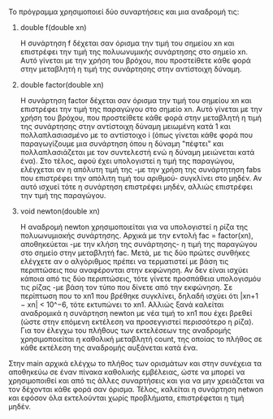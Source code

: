 Το πρόγραμμα χρησιμοποιεί δύο συναρτήσεις και μια αναδρομή τις:

1.  double f(double xn)

    Η συνάρτηση f δέχεται σαν όρισμα την τιμή του σημείου xn και επιστρέφει την τιμή της πολυωνυμικής συνάρτησης στο σημείο xn. Αυτό γίνεται με την χρήση του βρόχου, που προστείθετε κάθε φορά στην μεταβλητή η τιμή της συνάρτησης στην αντίστοιχη δύναμη.

2.  double factor(double xn)

    Η συνάρτηση factor δέχεται σαν όρισμα την τιμή του σημείου xn και επιστρέφει την τιμή της παραγώγου στο σημείο xn. Αυτό γίνεται με την χρήση του βρόχου, που προστείθετε κάθε φορά στην μεταβλητή η τιμή της συνάρτησης στην αντίστοιχη δύναμη μειωμένη κατά 1 και πολλαπλασιασμένο με το αντίστοιχο i (όπως γίνεται κάθε φορά που παραγωγίζουμε μια συνάρτηση όπου η δύναμη "πέφτει" και πολλαπλασιάζεται με τον συντελεστή ενώ η δύναμη μειώνεται κατά ένα). Στο τέλος, αφού έχει υπολογιστεί η τιμή της παραγώγου, ελέγχεται αν η απόλυτη τιμή της -με την χρήση της συνάρτητηση fabs που επιστρέφει την απόλιτη τιμή του αριθμού- συγκλίνει στο μηδέν. Αν αυτό ισχυεί τότε η συνάρτηση επιστρέφει μηδέν, αλλιώς επιστρέφει την τιμή της παραγώγου.

3.  void newton(double xn)

    Η αναδρομή newton χρησιμοποιείται για να υπολογιστεί η ρίζα της πολυωνυμιακής συνάρτησης. Αρχικά με την εντολή 
    fac = factor(xn), αποθηκεύεται -με την κλήση της συνάρτησης- η τιμή της παραγώγου στο σημείο στην μεταβλητή fac. Μετά, με τις δύο πρώτες συνθήκες ελέγχετε αν ο αλγόριθμος πρέπει να τερματιστεί με βάση τις περιπτώσεις που αναφέρονται στην εκφώνηση. Αν δεν είναι ισχύει κάποια από τις δύο περιπτώσεις, τότε γίνετε προσπάθεια υπολογισμόυ τις ρίζας -με βάση τον τύπο που δίνετε από την εκφώνηση. Σε περίπτωση που το xn1 που βρέθηκε συγκλίνει, δηλαδή ισχύει ότι |xn+1 − xn| < 10^−6, τότε εκτυπώνει το xn1. Αλλιώς ξανά καλείται αναδρομικά η συνάρτηση newton με νέα τιμή το xn1 που έχει βρεθεί (ώστε στην επόμενη εκτέλεση να προσεγγιστεί περισσότερο η ρίζα). Για τον έλεγχω του πλήθους των εκτελέσεων της αναδρομής χρησιμοποιείται η καθολική μεταβλητή count, της οποίας το πλήθος σε κάθε εκτέλεση της αναδρομής αυξάνεται κατά ένα.

Στην main αρχικά ελέγχω το πλήθος των ορισμάτων και στην συνέχεια τα αποθηκεύω σε έναν πίνακα καθολικής εμβέλειας, ώστε να μπορεί να χρησιμοποιθεί και από τις άλλες συναρτήσεις και για να μην χρειάζεται να τον δέχονται κάθε φορά σαν όρισμα. Τέλος, καλείται η συνάρτηση netwon και εφόσον όλα εκτελούνται χωρίς προβλήματα, επιστρέφεται η τιμή μηδέν.